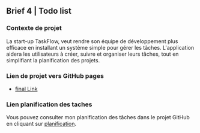 ## Brief 4 | Todo list

### Contexte de projet
La start-up TaskFlow, veut rendre son équipe de développement plus efficace en installant un système simple pour gérer les tâches. L'application aidera les utilisateurs à créer, suivre et organiser leurs tâches, tout en simplifiant la planification des projets.

### Lien de projet vers GitHub pages
- [final Link](https://taha-mlaiki.github.io/yc-todoList/src/)

### Lien planification des taches
Vous pouvez consulter mon planification des tâches dans le projet GitHub en cliquant sur [planification](https://github.com/users/Taha-mlaiki/projects/6/views/1).
